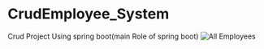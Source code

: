 # CrudEmployee_System
Crud Project Using spring boot(main Role of spring boot)
![All Employees](https://user-images.githubusercontent.com/124393299/236109725-aa5d5724-ef2c-42b8-bb43-ca8f30b3511b.png)
